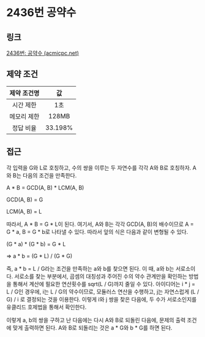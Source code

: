 # 2436번 공약수

## 링크

[2436번: 공약수 (acmicpc.net)](https://www.acmicpc.net/problem/2436)

## 제약 조건

| 제약 조건명 |   값    |
| :---------: | :-----: |
|  시간 제한  |   1초   |
| 메모리 제한 |  128MB  |
|  정답 비율  | 33.198% |

## 접근

각 입력을 G와 L로 호칭하고, 수의 쌍을 이루는 두 자연수를 각각 A와 B로 호칭하자. A와 B는 다음의 조건을 만족한다.

A * B = GCD(A, B) * LCM(A, B)

GCD(A, B) = G

LCM(A, B) = L

따라서, A * B = G * L이 된다. 여기서, A와 B는 각각 GCD(A, B)의 배수이므로 A = G * a, B = G * b로 나타낼 수 있다. 따라서 앞의 식은 다음과 같이 변형될 수 있다.

(G * a) * (G * b) = G * L

=> a * b = (G * L) / (G * G)

즉, a * b = L / G라는 조건을 만족하는 a와 b를 찾으면 된다. 이 때, a와 b는 서로소이다. 서로소를 찾는 부분에서, 곱셈의 대칭성과 주어진 수의 약수 관계만을 확인하는 방법을 통해서 계산에 필요한 연산횟수를 sqrt(L / G)까지 줄일 수 있다. 아이디어는 i * j = L / G인 경우에, i는 L / G의 약수이므로, 모듈러스 연산을 수행하고, j는 자연스럽게 (L / G) / i 로 결정되는 것을 이용한다. 이렇게 i와 j 쌍을 찾은 다음에, 두 수가 서로소인지를 유클리드 호제법을 통해서 확인한다.

이렇게 a, b의 쌍을 구하고 난 다음에는 다시 A와 B로 되돌린 다음에, 문제의 출력 조건에 맞게 출력하면 된다. A와 B로 되돌리는 것은 a * G와 b * G를 하면 된다.
